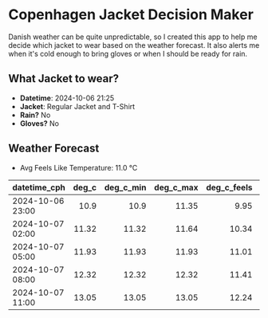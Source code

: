 
# Copenhagen Jacket Decision Maker

Danish weather can be quite unpredictable, so I created this app to help me decide which jacket to wear based on the weather forecast. 
It also alerts me when it's cold enough to bring gloves or when I should be ready for rain.

## What Jacket to wear?

- **Datetime**: 2024-10-06 21:25
- **Jacket**: Regular Jacket and T-Shirt
- **Rain?** No
- **Gloves?** No

## Weather Forecast
- Avg Feels Like Temperature: 11.0 °C

| datetime_cph     |   deg_c |   deg_c_min |   deg_c_max |   deg_c_feels | weather   | wind   | rain   |
|:-----------------|--------:|------------:|------------:|--------------:|:----------|:-------|:-------|
| 2024-10-06 23:00 |   10.9  |       10.9  |       11.35 |          9.95 | Clear     | Medium | None   |
| 2024-10-07 02:00 |   11.32 |       11.32 |       11.64 |         10.34 | Clouds    | Medium | None   |
| 2024-10-07 05:00 |   11.93 |       11.93 |       11.93 |         11.01 | Clouds    | Medium | None   |
| 2024-10-07 08:00 |   12.32 |       12.32 |       12.32 |         11.41 | Clouds    | High   | None   |
| 2024-10-07 11:00 |   13.05 |       13.05 |       13.05 |         12.24 | Clouds    | High   | None   |
        